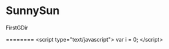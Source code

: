 SunnySun
========

FirstGDir

========
&lt;script type="text/javascript"&gt;
var i = 0;
&lt;/script&gt;

